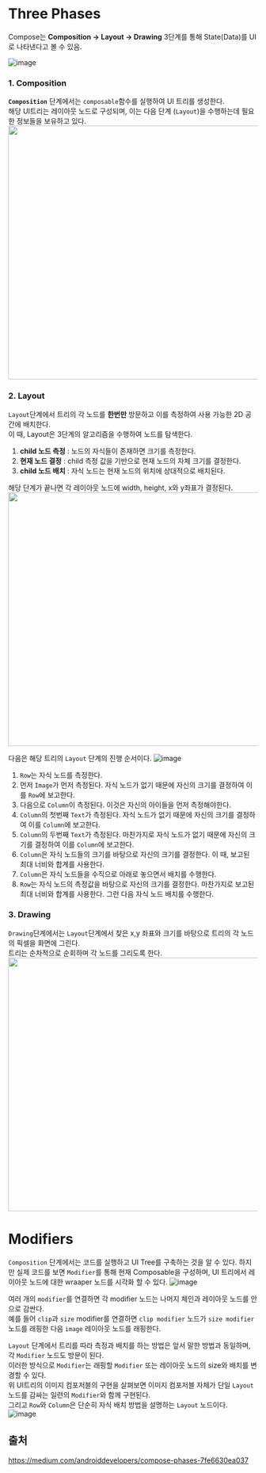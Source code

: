 
# Three Phases
Compose는 **Composition -> Layout -> Drawing** 3단계를 통해 State(Data)를 UI로 나타낸다고 볼 수 있음.

![image](https://github.com/psw9999/TIL/assets/29484377/5c92784a-af68-4e67-9165-ea097faecd97)

### 1. Composition
**`Composition`** 단계에서는 `composable`함수를 실행하여 UI 트리를 생성한다.  
해당 UI트리는 레이아웃 노드로 구성되며, 이는 다음 단계 (`Layout`)을 수행하는데 필요한 정보들을 보유하고 있다.
<img src="https://miro.medium.com/v2/resize:fit:1400/1*3Xef-gRgeUi8WETr0fJSgQ.gif" width="1024" height="512" />

### 2. Layout
`Layout`단계에서 트리의 각 노드를 **한번만** 방문하고 이를 측정하여 사용 가능한 2D 공간에 배치한다.  
이 때, Layout은 3단계의 알고리즘을 수행하여 노드를 탐색한다. 
1. **child 노드 측정** : 노드의 자식들이 존재하면 크기를 측정한다.
2. **현재 노드 결정** : child 측정 값을 기반으로 현재 노드의 자체 크기를 결정한다.
3. **child 노드 배치** : 자식 노드는 현재 노드의 위치에 상대적으로 배치된다.

해당 단계가 끝나면 각 레이아웃 노드에 width, height, x와 y좌표가 결정된다.
<img src="https://miro.medium.com/v2/resize:fit:1400/1*5XSkoGxi_rvlKVt2E6AnzQ.gif" width="1024" height="512" />

다음은 해당 트리의 `Layout` 단계의 진행 순서이다.
![image](https://github.com/psw9999/TIL/assets/29484377/521e36ac-6a54-4ebe-8fa3-6f8e0ca1536d)
1. `Row`는 자식 노드를 측정한다.
2. 먼저 `Ìmage`가 먼저 측정된다. 자식 노드가 없기 때문에 자신의 크기를 결정하여 이를 `Row`에 보고한다.
3. 다음으로 `Column`이 측정된다. 이것은 자신의 아이들을 먼저 측정해야한다.
4. `Column`의 첫번째 `Text`가 측정된다. 자식 노드가 없기 때문에 자신의 크기를 결정하여 이를 `Column`에 보고한다.
5. `Column`의 두번째 `Text`가 측정된다. 마찬가지로 자식 노드가 없기 때문에 자신의 크기를 결정하여 이를 `Column`에 보고한다.
6. `Column`은 자식 노드들의 크기를 바탕으로 자신의 크기를 결정한다. 이 때, 보고된 최대 너비와 합계를 사용한다.
7. `Column`은 자식 노드들을 수직으로 아래로 놓으면서 배치를 수행한다.
8. `Row`는 자식 노드의 측정값을 바탕으로 자신의 크기를 결정한다. 마찬가지로 보고된 최대 너비와 합계를 사용한다. 그런 다음 자식 노드 배치를 수행한다.


### 3. Drawing
`Drawing`단계에서는 `Layout`단계에서 찾은 x,y 좌표와 크기를 바탕으로 트리의 각 노드의 픽셀을 화면에 그린다.  
트리는 순차적으로 순회하며 각 노드를 그리도록 한다.
<img src="https://miro.medium.com/v2/resize:fit:1400/1*Lt4urh6GHfF6SQCZp6hUIw.gif" width="1024" height="512" />


# Modifiers
`Composition` 단계에서는 코드를 실행하고 UI Tree를 구축하는 것을 알 수 있다.
하지만 실제 코드를 보면 `Modifier`를 통해 현재 Composable을 구성하며, UI 트리에서 레이아웃 노드에 대한 wraaper 노드를 시각화 할 수 있다.
![image](https://github.com/psw9999/TIL/assets/29484377/3ea6f4ea-5451-4919-8073-3346c2bb90bf)

여러 개의 `modifier`를 연결하면 각 modifier 노드는 나머지 체인과 레이아웃 노드를 안으로 감싼다.  
예를 들어 `clip`과 `size` modifier를 연결하면 `clip modifier` 노드가 `size modifier` 노드를 래핑한 다음 `image` 레이아웃 노드를 래핑한다.

`Layout` 단계에서 트리를 따라 측정과 배치를 하는 방법은 앞서 말한 방법과 동일하며, 각 `Modifier` 노드도 방문이 된다.  
이러한 방식으로 `Modifier`는 래핑할 `Modifier` 또는 레이아웃 노드의 size와 배치를 변경할 수 있다.  
위 UI트리의 이미지 컴포저블의 구현을 살펴보면 이미지 컴포저블 자체가 단일 `Layout` 노드를 감싸는 일련의 `Modifier`와 함께 구현된다.  
그리고 `Row`와 `Column`은 단순히 자식 배치 방법을 설명하는 `Layout` 노드이다.  
![image](https://github.com/psw9999/TIL/assets/29484377/0030d605-23ac-4e2f-92ab-f98572cdc19b)



## 출처
https://medium.com/androiddevelopers/compose-phases-7fe6630ea037


